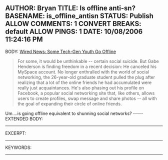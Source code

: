 AUTHOR: Bryan
TITLE: Is offline anti-sn?
BASENAME: is_offline_antisn
STATUS: Publish
ALLOW COMMENTS: 1
CONVERT BREAKS: __default__
ALLOW PINGS: 1
DATE: 10/08/2006 11:24:16 PM
-----
BODY:
<a title="Wired News: Some Tech-Gen Youth Go Offline" href="http://www.wired.com/news/wireservice/0,71918-0.html?tw=rss.culture">Wired News: Some Tech-Gen Youth Go Offline</a>

<blockquote>For some, it would be unthinkable -- certain social suicide. But Gabe Henderson is finding freedom in a recent decision: He canceled his MySpace account.
No longer enthralled with the world of social networking, the 26-year-old graduate student pulled the plug after realizing that a lot of the online friends he had accumulated were really just acquaintances. He's also phasing out his profile on Facebook, a popular social networking site that, like others, allows users to create profiles, swap message and share photos -- all with the goal of expanding their circle of online friends.
</blockquote>
Um....is going offline equivalent to shunning social networks?
-----
EXTENDED BODY:

-----
EXCERPT:

-----
KEYWORDS:

-----


